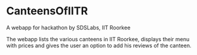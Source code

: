 # CanteensOfIITR
A webapp for hackathon by SDSLabs, IIT Roorkee

The webapp lists the various canteens in IIT Roorkee, displays their menu with prices and gives the user an option to add his reviews of the canteen.
